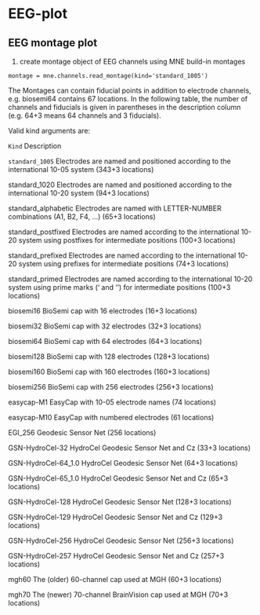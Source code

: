 # EEG-plot

## EEG montage plot

1. create montage object of EEG channels using MNE build-in montages

```
montage = mne.channels.read_montage(kind='standard_1005')
```

The Montages can contain fiducial points in addition to electrode channels, e.g. biosemi64 contains 67 locations. In the following table, the number of channels and fiducials is given in parentheses in the description column (e.g. 64+3 means 64 channels and 3 fiducials).

Valid kind arguments are:

`Kind`                       Description

`standard_1005`              Electrodes are named and positioned according to the international 10-05 system (343+3 locations)

standard_1020              Electrodes are named and positioned according to the international 10-20 system (94+3 locations)

standard_alphabetic        Electrodes are named with LETTER-NUMBER combinations (A1, B2, F4, …) (65+3 locations)

standard_postfixed         Electrodes are named according to the international 10-20 system using postfixes for intermediate positions (100+3 locations)

standard_prefixed          Electrodes are named according to the international 10-20 system using prefixes for intermediate positions (74+3 locations)

standard_primed            Electrodes are named according to the international 10-20 system using prime marks (‘ and ‘’) for intermediate positions (100+3 locations)

biosemi16                  BioSemi cap with 16 electrodes (16+3 locations)

biosemi32                  BioSemi cap with 32 electrodes (32+3 locations)

biosemi64                  BioSemi cap with 64 electrodes (64+3 locations)

biosemi128                 BioSemi cap with 128 electrodes (128+3 locations)

biosemi160                 BioSemi cap with 160 electrodes (160+3 locations)

biosemi256                 BioSemi cap with 256 electrodes (256+3 locations)

easycap-M1                 EasyCap with 10-05 electrode names (74 locations)

easycap-M10                EasyCap with numbered electrodes (61 locations)

EGI_256                    Geodesic Sensor Net (256 locations)

GSN-HydroCel-32            HydroCel Geodesic Sensor Net and Cz (33+3 locations)

GSN-HydroCel-64_1.0        HydroCel Geodesic Sensor Net (64+3 locations)

GSN-HydroCel-65_1.0        HydroCel Geodesic Sensor Net and Cz (65+3 locations)

GSN-HydroCel-128           HydroCel Geodesic Sensor Net (128+3 locations)

GSN-HydroCel-129           HydroCel Geodesic Sensor Net and Cz (129+3 locations)

GSN-HydroCel-256           HydroCel Geodesic Sensor Net (256+3 locations)

GSN-HydroCel-257           HydroCel Geodesic Sensor Net and Cz (257+3 locations)

mgh60                      The (older) 60-channel cap used at MGH (60+3 locations)

mgh70                      The (newer) 70-channel BrainVision cap used at MGH (70+3 locations)
